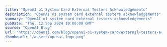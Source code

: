 ```yaml
---
title: "OpenAI o1 System Card External Testers Acknowledgements"
description: "OpenAI o1 system card external testers acknowledgements"
summary: "OpenAI o1 system card external testers acknowledgements"
pubDate: "Thu, 12 Sep 2024 10:00:00 GMT"
source: "OpenAI Blog"
url: "https://openai.com/blog/openai-o1-system-card/external-testers-acknowledgements"
thumbnail: "/assets/openai_logo.png"
---
```


